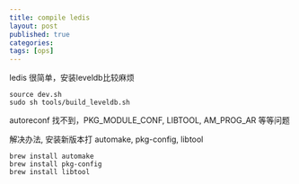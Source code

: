 ```yaml
---
title: compile ledis
layout: post
published: true
categories:
tags: [ops]
---
```


ledis 很简单，安装leveldb比较麻烦

```
source dev.sh
sudo sh tools/build_leveldb.sh
```

autoreconf 找不到，PKG_MODULE_CONF, LIBTOOL, AM_PROG_AR 等等问题

解决办法, 安装新版本打 automake, pkg-config, libtool

```
brew install automake
brew install pkg-config
brew install libtool
```
